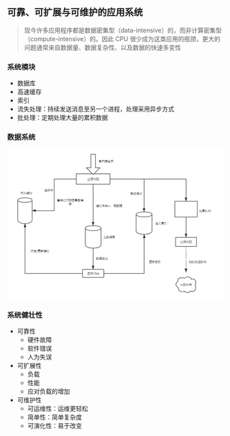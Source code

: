 ## 可靠、可扩展与可维护的应用系统
> 现今许多应用程序都是数据密集型（data-intensive）的，而非计算密集型（compute-intensive）的。因此 CPU 很少成为这类应用的瓶颈，更大的问题通常来自数据量、数据复杂性、以及数据的快速多变性
### 系统模块
* 数据库
* 高速缓存
* 索引
* 流失处理：持续发送消息至另一个进程，处理采用异步方式
* 批处理：定期处理大量的累积数据

### 数据系统
![数据系统](https://github.com/jsjchai/study-notes/blob/master/2020/%E4%B9%A6%E7%B1%8D/images/%E6%95%B0%E6%8D%AE%E7%B3%BB%E7%BB%9F.png)

### 系统健壮性
* 可靠性
  * 硬件故障
  * 软件错误
  * 人为失误
* 可扩展性
  * 负载
  * 性能
  * 应对负载的增加
* 可维护性
  * 可运维性：运维更轻松
  * 简单性：简单复杂度
  * 可演化性：易于改变
